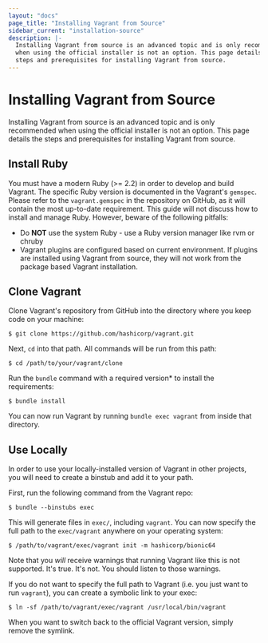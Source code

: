 ```yaml
---
layout: "docs"
page_title: "Installing Vagrant from Source"
sidebar_current: "installation-source"
description: |-
  Installing Vagrant from source is an advanced topic and is only recommended
  when using the official installer is not an option. This page details the
  steps and prerequisites for installing Vagrant from source.
---
```


# Installing Vagrant from Source

Installing Vagrant from source is an advanced topic and is only recommended
when using the official installer is not an option. This page details the
steps and prerequisites for installing Vagrant from source.

## Install Ruby
You must have a modern Ruby (>= 2.2) in order to develop and build Vagrant. The
specific Ruby version is documented in the Vagrant's `gemspec`. Please refer to
the `vagrant.gemspec` in the repository on GitHub, as it will contain the most
up-to-date requirement. This guide will not discuss how to install and manage Ruby.
However, beware of the following pitfalls:

- Do **NOT** use the system Ruby - use a Ruby version manager like rvm or chruby
- Vagrant plugins are configured based on current environment. If plugins are installed
  using Vagrant from source, they will not work from the package based Vagrant installation.

## Clone Vagrant
Clone Vagrant's repository from GitHub into the directory where you keep code on your machine:


```shell
$ git clone https://github.com/hashicorp/vagrant.git
```

Next, `cd` into that path. All commands will be run from this path:

```shell
$ cd /path/to/your/vagrant/clone
```

Run the `bundle` command with a required version* to install the requirements:

```shell
$ bundle install
```

You can now run Vagrant by running `bundle exec vagrant` from inside that
directory.

## Use Locally
In order to use your locally-installed version of Vagrant in other projects, you will need to create a binstub and add it to your path.

First, run the following command from the Vagrant repo:

```shell
$ bundle --binstubs exec
```

This will generate files in `exec/`, including `vagrant`. You can now specify
the full path to the `exec/vagrant` anywhere on your operating system:

```shell
$ /path/to/vagrant/exec/vagrant init -m hashicorp/bionic64
```

Note that you _will_ receive warnings that running Vagrant like this is not
supported. It's true. It's not. You should listen to those warnings.

If you do not want to specify the full path to Vagrant (i.e. you just want to
run `vagrant`), you can create a symbolic link to your exec:

```shell
$ ln -sf /path/to/vagrant/exec/vagrant /usr/local/bin/vagrant
```

When you want to switch back to the official Vagrant version, simply
remove the symlink.
